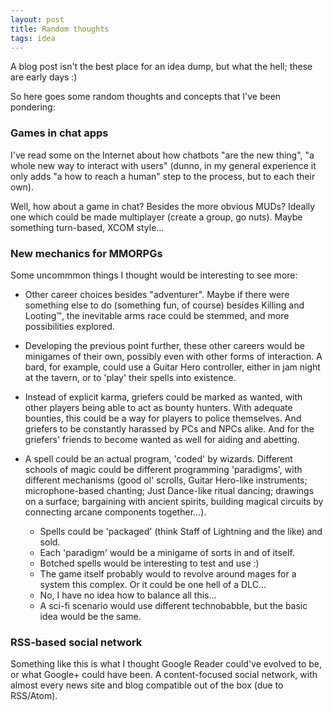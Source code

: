 ```yaml
---
layout: post
title: Random thoughts
tags: idea
---
```


A blog post isn't the best place for an idea dump, but what the hell; these are early days :)

So here goes some random thoughts and concepts that I've been pondering:

### Games in chat apps

I've read some on the Internet about how chatbots "are the new thing", "a whole new way to interact with users" (dunno, 
in my general experience it only adds "a how to reach a human" step to the process, but to each their own). 

Well, how about a game in chat? Besides the more obvious MUDs? Ideally one which could be made multiplayer (create a 
group, go nuts). Maybe something turn-based, XCOM style...

### New mechanics for MMORPGs 

Some uncommmon things I thought would be interesting to see more:

* Other career choices besides "adventurer". Maybe if there were something else to do (something fun, of course) besides Killing and Looting&trade;, the inevitable arms race could be stemmed, and more possibilities explored.

* Developing the previous point further, these other careers would be minigames of their own, possibly even with other forms of interaction. A bard, for example, could use a Guitar Hero controller, either in jam night at the tavern, or to 'play' their spells into existence. 

* Instead of explicit karma, griefers could be marked as wanted, with other players being able to act as bounty hunters. With adequate bounties, this could be a way for players to police themselves. And griefers to be constantly harassed by PCs and NPCs alike. And for the griefers' friends to become wanted as well for aiding and abetting.  

* A spell could be an actual program, 'coded' by wizards. Different schools of magic could be different programming 'paradigms', with different mechanisms (good ol' scrolls, Guitar Hero-like instruments; microphone-based chanting; Just Dance-like ritual dancing; drawings on a surface; bargaining with ancient spirits, building magical circuits by connecting arcane components together...). 
    * Spells could be 'packaged' (think Staff of Lightning and the like) and sold. 
    * Each 'paradigm' would be a minigame of sorts in and of itself. 
    * Botched spells would be interesting to test and use :)
    * The game itself probably would to revolve around mages for a system this complex. Or it could be one hell of a DLC...
    * No, I have no idea how to balance all this...
    * A sci-fi scenario would use different technobabble, but the basic idea would be the same.
    
### RSS-based social network

Something like this is what I thought Google Reader could've evolved to be, or what Google+ could have been. A content-focused social network, with almost every news site and blog compatible out of the box (due to RSS/Atom). 
